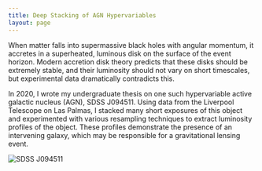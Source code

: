 ```yaml
---
title: Deep Stacking of AGN Hypervariables
layout: page
---
```


When matter falls into supermassive black holes with angular momentum, it accretes in a superheated, luminous disk on the surface of the event horizon. Modern accretion disk theory predicts that these disks should be extremely stable, and their luminosity should not vary on short timescales, but experimental data dramatically contradicts this.

In 2020, I wrote my undergraduate thesis on one such hypervariable active galactic nucleus (AGN), SDSS J094511. Using data from the Liverpool Telescope on Las Palmas, I stacked many short exposures of this object and experimented with various resampling techniques to extract luminosity profiles of the object. These profiles demonstrate the presence of an intervening galaxy, which may be responsible for a gravitational lensing event.

![SDSS J094511](https://aswheaton.net/images/SDSS_J094511.jpeg)
